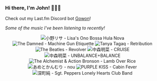 ### Hi there, I'm John! 🏄🏻‍♂️

Check out my Last.fm Discord bot [Gowon](http://gowon.ca)!

_Some of the music I've been listening to recently!_


<!-- lastfm -->
<p align="center"><img src="https://lastfm.freetls.fastly.net/i/u/64s/83a3cab0fa87259c844e5547810e2f8b.jpg" title="小野リサ - Lisa's Ono Bossa Hula Nova"> <img src="https://lastfm.freetls.fastly.net/i/u/64s/84dcad35636698ad15d9bac152776d14.png" title="The Damned - Machine Gun Etiquette"> <img src="https://lastfm.freetls.fastly.net/i/u/64s/b93d17c76edaafea3e1e2ec2a7fd7450.jpg" title="Tanya Tagaq - Retribution"> <img src="https://lastfm.freetls.fastly.net/i/u/64s/deaec2d4735bea0d1c45fc75261624ae.jpg" title="The Beatles - Revolver"> <img src="https://lastfm.freetls.fastly.net/i/u/64s/523c22bfcf22c576a421ea06a40af8cc.jpg" title="中森明菜 - CRUISE"> <img src="https://lastfm.freetls.fastly.net/i/u/64s/a3fc271b37b6d9fe585f6045556a6c40.jpg" title="中森明菜 - UNBALANCE+BALANCE"> <img src="https://lastfm.freetls.fastly.net/i/u/64s/4f6c7379ab42b84353fee18f4fba1033.jpg" title="The Alchemist & Action Bronson - Lamb Over Rice"> <img src="https://lastfm.freetls.fastly.net/i/u/64s/008d6e2583acc862ad4e4993310c6638.jpg" title="あめとかんむり - nou"> <img src="https://lastfm.freetls.fastly.net/i/u/64s/9c8cb4c3f2d8dfba29cc5610fd308151.jpg" title="PURPLE KISS - Cabin Fever"> <img src="https://lastfm.freetls.fastly.net/i/u/64s/399bd151abb418be9de415cdd0f1a920.jpg" title="深町純 - Sgt. Peppers Lonely Hearts Club Band"> </p>
